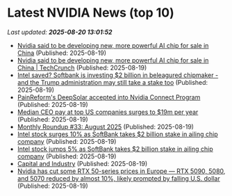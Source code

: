 # Latest NVIDIA News (top 10)
_Last updated: **2025-08-20 13:01:52**_

- [Nvidia said to be developing new, more powerful AI chip for sale in China](https://biztoc.com/x/d72ca67600fd8803) (Published: 2025-08-19)
- [Nvidia said to be developing new, more powerful AI chip for sale in China | TechCrunch](https://techcrunch.com/2025/08/19/nvidia-said-to-be-developing-new-more-powerful-ai-chip-for-sale-in-china/) (Published: 2025-08-19)
- [Intel saved? Softbank is investing $2 billion in beleagured chipmaker - and the Trump administration may still take a stake too](https://www.techradar.com/pro/intel-saved-softbank-is-investing-usd2-billion-in-beleagured-chipmaker-and-the-trump-administration-may-still-take-a-stake-too) (Published: 2025-08-19)
- [PainReform's DeepSolar accepted into Nvidia Connect Program](https://thefly.com/permalinks/entry.php/id4185611/PRFX;NVDA-PainReforms-DeepSolar-accepted-into-Nvidia-Connect-Program) (Published: 2025-08-19)
- [Median CEO pay at top US companies surges to $19m per year](https://www.irishtimes.com/business/2025/08/19/median-ceo-pay-at-top-us-companies-surges-to-19m-per-year/) (Published: 2025-08-19)
- [Monthly Roundup #33: August 2025](https://www.lesswrong.com/posts/Sqrt2FC3c45QpX3Au/monthly-roundup-33-august-2025) (Published: 2025-08-19)
- [Intel stock surges 10% as SoftBank takes $2 billion stake in ailing chip company](https://finance.yahoo.com/news/intel-stock-surges-10-as-softbank-takes-2-billion-stake-in-ailing-chip-company-123540091.html) (Published: 2025-08-19)
- [Intel stock jumps 5% as SoftBank takes $2 billion stake in ailing chip company](https://finance.yahoo.com/news/intel-stock-jumps-5-as-softbank-takes-2-billion-stake-in-ailing-chip-company-123540936.html) (Published: 2025-08-19)
- [Capital and Industry](https://www.lesswrong.com/posts/WKbuv5ecnh5NGh8sJ/capital-and-industry) (Published: 2025-08-19)
- [Nvidia has cut some RTX 50-series prices in Europe — RTX 5090, 5080, and 5070 reduced by almost 10%, likely prompted by falling U.S. dollar](https://www.tomshardware.com/pc-components/gpus/nvidia-has-cut-some-rtx-50-series-prices-in-europe-rtx-5090-5080-and-5070-reduced-by-almost-10-percent-likely-prompted-by-falling-u-s-dollar) (Published: 2025-08-19)
